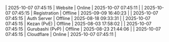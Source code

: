 | 2025-10-07 07:45:15 | Website | Online | 2025-10-07 07:45:11 |
| 2025-10-07 07:45:15 | Registration | Offline | 2025-09-09 16:40:23 |
| 2025-10-07 07:45:15 | Auth Server | Offline | 2025-08-18 09:33:31 |
| 2025-10-07 07:45:15 | Kezan (PvE) | Offline | 2025-08-03 17:58:02 |
| 2025-10-07 07:45:15 | Gurubashi (PvP) | Offline | 2025-08-23 21:44:06 |
| 2025-10-07 07:45:15 | Cloudflare | Online | 2025-10-07 07:45:11 |
